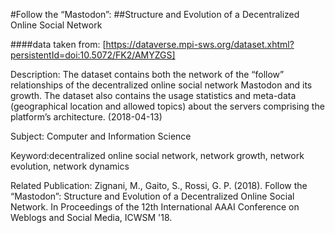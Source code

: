  #Follow the “Mastodon”: 
 ##Structure and Evolution of a Decentralized Online Social Network
 
####data taken from: [https://dataverse.mpi-sws.org/dataset.xhtml?persistentId=doi:10.5072/FK2/AMYZGS]

Description: The dataset contains both the network of the “follow” relationships of the decentralized online social network Mastodon and its growth. The dataset also contains the usage statistics and meta-data (geographical location and allowed topics) about the servers comprising the platform’s architecture. (2018-04-13)

Subject: Computer and Information Science

Keyword:decentralized online social network, network growth, network evolution, network dynamics

Related Publication:
Zignani, M., Gaito, S., Rossi, G. P. (2018). Follow the “Mastodon”: Structure and Evolution of a Decentralized Online Social Network. In Proceedings of the 12th International AAAI Conference on Weblogs and Social Media, ICWSM '18.

